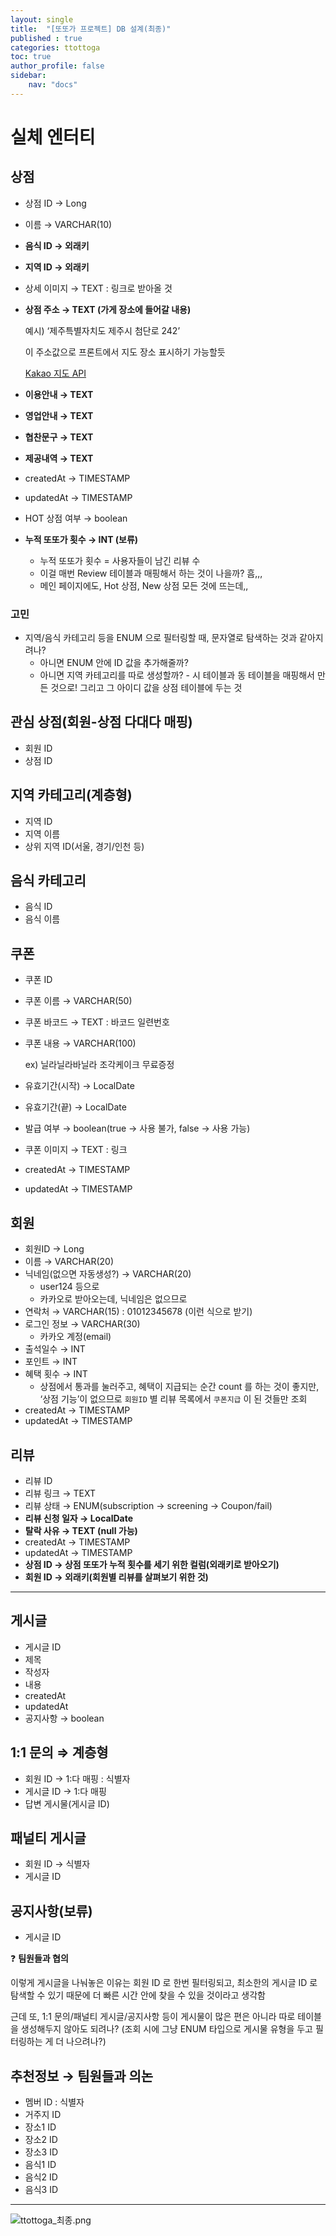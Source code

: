 ```yaml
---
layout: single
title:  "[또또가 프로젝트] DB 설계(최종)"
published : true
categories: ttottoga
toc: true
author_profile: false
sidebar:
    nav: "docs"
---
```


# 실체 엔터티

## 상점

- 상점 ID → Long

- 이름 → VARCHAR(10)

- **음식 ID → 외래키**

- **지역 ID → 외래키**

- 상세 이미지 → TEXT : 링크로 받아올 것

- **상점 주소 → TEXT (가게 장소에 들어갈 내용)**

  예시) ‘제주특별자치도 제주시 첨단로 242’

  이 주소값으로 프론트에서 지도 장소 표시하기 가능할듯

  [Kakao 지도 API](https://apis.map.kakao.com/web/sample/addr2coord/)

- **이용안내 → TEXT**

- **영업안내 → TEXT**

- **협찬문구 → TEXT**

- **제공내역 → TEXT**

- createdAt → TIMESTAMP

- updatedAt → TIMESTAMP

- HOT 상점 여부 → boolean

- **누적 또또가 횟수 → INT (보류)**

  - 누적 또또가 횟수 = 사용자들이 남긴 리뷰 수
  - 이걸 매번 Review 테이블과 매핑해서 하는 것이 나을까? 흠,,,
  - 메인 페이지에도, Hot 상점, New 상점 모든 것에 뜨는데,,

### 고민

- 지역/음식 카테고리 등을 ENUM 으로 필터링할 때, 문자열로 탐색하는 것과 같아지려나?
  - 아니면 ENUM 안에 ID 값을 추가해줄까?
  - 아니면 지역 카테고리를 따로 생성할까? - 시 테이블과 동 테이블을 매핑해서 만든 것으로! 그리고 그 아이디 값을 상점 테이블에 두는 것

## 관심 상점(회원-상점 다대다 매핑)

- 회원 ID
- 상점 ID

## 지역 카테고리(계층형)

- 지역 ID
- 지역 이름
- 상위 지역 ID(서울, 경기/인천 등)

## 음식 카테고리

- 음식 ID
- 음식 이름

## 쿠폰

- 쿠폰 ID

- 쿠폰 이름 → VARCHAR(50)

- 쿠폰 바코드 → TEXT : 바코드 일련번호

- 쿠폰 내용 → VARCHAR(100)

  ex) 닐라닐라바닐라 조각케이크 무료증정

- 유효기간(시작) → LocalDate

- 유효기간(끝) → LocalDate

- 발급 여부 → boolean(true → 사용 불가, false → 사용 가능)

- 쿠폰 이미지 → TEXT : 링크

- createdAt → TIMESTAMP

- updatedAt → TIMESTAMP

## 회원

- 회원ID → Long
- 이름 → VARCHAR(20)
- 닉네임(없으면 자동생성?) → VARCHAR(20)
  - user124 등으로
  - 카카오로 받아오는데, 닉네임은 없으므로
- 연락처 → VARCHAR(15) : 01012345678 (이런 식으로 받기)
- 로그인 정보 → VARCHAR(30)
  - 카카오 계정(email)
- 출석일수 → INT
- 포인트 → INT
- 혜택 횟수 → INT
  - 상점에서 통과를 눌러주고, 혜택이 지급되는 순간 count 를 하는 것이 좋지만, ‘상점 기능’이 없으므로 `회원ID` 별 리뷰 목록에서 `쿠폰지급` 이 된 것들만 조회
- createdAt → TIMESTAMP
- updatedAt → TIMESTAMP

## 리뷰

- 리뷰 ID
- 리뷰 링크 → TEXT
- 리뷰 상태 → ENUM(subscription → screening → Coupon/fail)
- **리뷰 신청 일자 → LocalDate**
- **탈락 사유 → TEXT (null 가능)**
- createdAt → TIMESTAMP
- updatedAt → TIMESTAMP
- **상점 ID → 상점 또또가 누적 횟수를 세기 위한 컬럼(외래키로 받아오기)**
- **회원 ID → 외래키(회원별 리뷰를 살펴보기 위한 것)**

---

## 게시글

- 게시글 ID
- 제목
- 작성자
- 내용
- createdAt
- updatedAt
- 공지사항 → boolean

## 1:1 문의 ⇒ 계층형

- 회원 ID → 1:다 매핑 : 식별자
- 게시글 ID → 1:다 매핑
- 답변 게시물(게시글 ID)

## 패널티 게시글

- 회원 ID → 식별자
- 게시글 ID

## 공지사항(보류)

- 게시글 ID


❓ **팀원들과 협의**


이렇게 게시글을 나눠놓은 이유는 회원 ID 로 한번 필터링되고, 최소한의 게시글 ID 로 탐색할 수 있기 때문에 더 빠른 시간 안에 찾을 수 있을 것이라고 생각함

근데 또, 1:1 문의/패널티 게시글/공지사항 등이 게시물이 많은 편은 아니라 따로 테이블을 생성해두지 않아도 되려나? (조회 시에 그냥 ENUM 타입으로 게시물 유형을 두고 필터링하는 게 더 나으려나?)

## 추천정보 → 팀원들과 의논

- 멤버 ID : 식별자
- 거주지 ID
- 장소1 ID
- 장소2 ID
- 장소3 ID
- 음식1 ID
- 음식2 ID
- 음식3 ID

---

![ttottoga_최종.png]({{site.url}}/images/2024-01-09-ttottoga(1)/fb349e5a-b1f1-4840-9139-416f32704ab9.png)